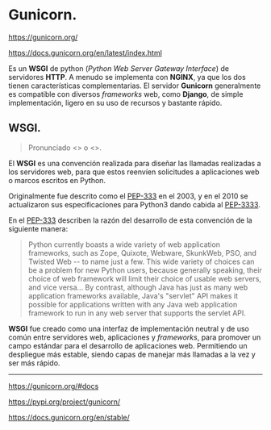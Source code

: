# Gunicorn.

https://gunicorn.org/

https://docs.gunicorn.org/en/latest/index.html

Es un __WSGI__ de python (_Python Web Server Gateway Interface_) de servidores __HTTP__. A menudo se implementa con __NGINX__, ya que los dos tienen características complementarias. El servidor __Gunicorn__ generalmente es compatible con diversos _frameworks_ web, como __Django__, de simple implementación, ligero en su uso de recursos y bastante rápido. 



## WSGI.

> Pronunciado <<whiskey>> o <<wiz-ghee>>.

El __WSGI__ es una convención realizada para diseñar las llamadas realizadas a los servidores web, para que estos reenvíen solicitudes a aplicaciones web o marcos escritos en Python.

Originalmente fue descrito como el [PEP-333](https://peps.python.org/pep-3333/#preface-for-readers-of-pep-333) en el 2003, y en el 2010 se actualizaron sus especificaciones para Python3 dando cabida al [PEP-3333](https://peps.python.org/pep-3333/).

En el [PEP-333](https://peps.python.org/pep-3333/#preface-for-readers-of-pep-333) describen la razón del desarrollo de esta convención de la siguiente manera:

> Python currently boasts a wide variety of web application frameworks, such as Zope, Quixote, Webware, SkunkWeb, PSO, and Twisted Web -- to name just a few. This wide variety of choices can be a problem for new Python users, because generally speaking, their choice of web framework will limit their choice of usable web servers, and vice versa... By contrast, although Java has just as many web application frameworks available, Java's "servlet" API makes it possible for applications written with any Java web application framework to run in any web server that supports the servlet API.

__WSGI__ fue creado como una interfaz de implementación neutral y de uso común entre servidores web, aplicaciones y _frameworks_, para promover un campo estándar para el desarrollo de aplicaciones web. Permitiendo un despliegue más estable, siendo capas de manejar más llamadas a la vez y ser más rápido. 



---

https://gunicorn.org/#docs

https://pypi.org/project/gunicorn/

https://docs.gunicorn.org/en/stable/